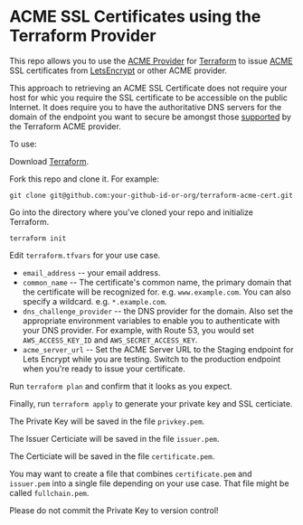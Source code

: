 # ACME SSL Certificates using the Terraform Provider

This repo allows you to use the [ACME Provider](https://www.terraform.io/docs/providers/acme/index.html) for [Terraform](https://terraform.io) to issue [ACME](https://tools.ietf.org/html/rfc8555) SSL certificates from [LetsEncrypt](https://letsencrypt.org/) or other ACME provider.

This approach to retrieving an ACME SSL Certificate does not require your host for whic you require the SSL certificate to be accessible on the public Internet. It does require you to have the authoritative DNS servers for the domain of the endpoint you want to secure be amongst those [supported](https://www.terraform.io/docs/providers/acme/dns_providers/index.html) by the Terraform ACME provider.

To use:

Download [Terraform](https://www.terraform.io/downloads.html).

Fork this repo and clone it. For example:

```
git clone git@github.com:your-github-id-or-org/terraform-acme-cert.git
```

Go into the directory where you've cloned your repo and initialize Terraform.

```
terraform init
```

Edit `terraform.tfvars` for your use case.

- `email_address` -- your email address.
- `common_name` -- The certificate's common name, the primary domain that the certificate will be recognized for. e.g. `www.example.com`. You can also specify a wildcard. e.g. `*.example.com`.
- `dns_challenge_provider` -- the DNS provider for the domain. Also set the appropriate environment variables to enable you to authenticate with your DNS provider. For example, with Route 53, you would set `AWS_ACCESS_KEY_ID` and `AWS_SECRET_ACCESS_KEY`.
- `acme_server_url` -- Set the ACME Server URL to the Staging endpoint for Lets Encrypt while you are testing. Switch to the production endpoint when you're ready to issue your certificate.

Run `terraform plan` and confirm that it looks as you expect.

Finally, run `terraform apply` to generate your private key and SSL certiciate.

The Private Key will be saved in the file `privkey.pem`. 

The Issuer Certiciate will be saved in the file `issuer.pem`.

The Certiciate will be saved in the file `certificate.pem`.

You may want to create a file that combines `certificate.pem` and `issuer.pem` into a single file depending on your use case. That file might be called `fullchain.pem`.

Please do not commit the Private Key to version control!

